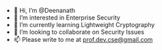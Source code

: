 - 👋 Hi, I’m @Deenanath
- 👀 I’m interested in Enterprise Security
- 🌱 I’m currently learning Lightweight Cryptography
- 💞️ I’m looking to collaborate on Security Issues
- 📫 Please write to me at prof.dev.cse@gmail.com

<!---
Deenanath/Deenanath is a ✨ special ✨ repository because its `README.md` (this file) appears on your GitHub profile.
You can click the Preview link to take a look at your changes.
--->

